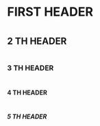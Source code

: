 # <h1>  FIRST HEADER
# <h2>  2 TH  HEADER 
# <h3>  3 TH  HEADER 
# <h4>  4 TH  HEADER 
# <h5>  5 TH  HEADER
